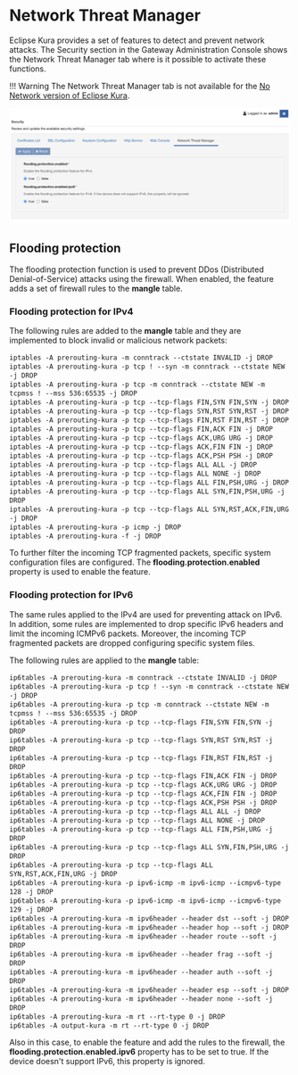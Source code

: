 # Network Threat Manager

Eclipse Kura provides a set of features to detect and prevent network attacks. The Security section in the Gateway Administration Console shows the Network Threat Manager tab where is it possible to activate these functions.

!!! Warning
    The Network Threat Manager tab is not available for the [No Network version of Eclipse Kura](../getting-started/install-kura/#installer-types).

![Network Threat Manager](./images/network-threat-manager.png)

## Flooding protection

The flooding protection function is used to prevent DDos (Distributed Denial-of-Service) attacks using the firewall. When enabled, the feature adds a set of firewall rules to the **mangle** table.

### Flooding protection for IPv4

The following rules are added to the **mangle** table and they are implemented to block invalid or malicious network packets:

```
iptables -A prerouting-kura -m conntrack --ctstate INVALID -j DROP
iptables -A prerouting-kura -p tcp ! --syn -m conntrack --ctstate NEW -j DROP
iptables -A prerouting-kura -p tcp -m conntrack --ctstate NEW -m tcpmss ! --mss 536:65535 -j DROP
iptables -A prerouting-kura -p tcp --tcp-flags FIN,SYN FIN,SYN -j DROP
iptables -A prerouting-kura -p tcp --tcp-flags SYN,RST SYN,RST -j DROP
iptables -A prerouting-kura -p tcp --tcp-flags FIN,RST FIN,RST -j DROP
iptables -A prerouting-kura -p tcp --tcp-flags FIN,ACK FIN -j DROP
iptables -A prerouting-kura -p tcp --tcp-flags ACK,URG URG -j DROP
iptables -A prerouting-kura -p tcp --tcp-flags ACK,FIN FIN -j DROP
iptables -A prerouting-kura -p tcp --tcp-flags ACK,PSH PSH -j DROP
iptables -A prerouting-kura -p tcp --tcp-flags ALL ALL -j DROP
iptables -A prerouting-kura -p tcp --tcp-flags ALL NONE -j DROP
iptables -A prerouting-kura -p tcp --tcp-flags ALL FIN,PSH,URG -j DROP
iptables -A prerouting-kura -p tcp --tcp-flags ALL SYN,FIN,PSH,URG -j DROP
iptables -A prerouting-kura -p tcp --tcp-flags ALL SYN,RST,ACK,FIN,URG -j DROP
iptables -A prerouting-kura -p icmp -j DROP
iptables -A prerouting-kura -f -j DROP
```

To further filter the incoming TCP fragmented packets, specific system configuration files are configured.
The **flooding.protection.enabled** property is used to enable the feature.

### Flooding protection for IPv6

The same rules applied to the IPv4 are used for preventing attack on IPv6. In addition, some rules are implemented to drop specific IPv6 headers and limit the incoming ICMPv6 packets. Moreover, the incoming TCP fragmented packets are dropped configuring specific system files.

The following rules are applied to the **mangle** table:

```
ip6tables -A prerouting-kura -m conntrack --ctstate INVALID -j DROP
ip6tables -A prerouting-kura -p tcp ! --syn -m conntrack --ctstate NEW -j DROP
ip6tables -A prerouting-kura -p tcp -m conntrack --ctstate NEW -m tcpmss ! --mss 536:65535 -j DROP
ip6tables -A prerouting-kura -p tcp --tcp-flags FIN,SYN FIN,SYN -j DROP
ip6tables -A prerouting-kura -p tcp --tcp-flags SYN,RST SYN,RST -j DROP
ip6tables -A prerouting-kura -p tcp --tcp-flags FIN,RST FIN,RST -j DROP
ip6tables -A prerouting-kura -p tcp --tcp-flags FIN,ACK FIN -j DROP
ip6tables -A prerouting-kura -p tcp --tcp-flags ACK,URG URG -j DROP
ip6tables -A prerouting-kura -p tcp --tcp-flags ACK,FIN FIN -j DROP
ip6tables -A prerouting-kura -p tcp --tcp-flags ACK,PSH PSH -j DROP
ip6tables -A prerouting-kura -p tcp --tcp-flags ALL ALL -j DROP
ip6tables -A prerouting-kura -p tcp --tcp-flags ALL NONE -j DROP
ip6tables -A prerouting-kura -p tcp --tcp-flags ALL FIN,PSH,URG -j DROP
ip6tables -A prerouting-kura -p tcp --tcp-flags ALL SYN,FIN,PSH,URG -j DROP
ip6tables -A prerouting-kura -p tcp --tcp-flags ALL SYN,RST,ACK,FIN,URG -j DROP
ip6tables -A prerouting-kura -p ipv6-icmp -m ipv6-icmp --icmpv6-type 128 -j DROP
ip6tables -A prerouting-kura -p ipv6-icmp -m ipv6-icmp --icmpv6-type 129 -j DROP
ip6tables -A prerouting-kura -m ipv6header --header dst --soft -j DROP
ip6tables -A prerouting-kura -m ipv6header --header hop --soft -j DROP
ip6tables -A prerouting-kura -m ipv6header --header route --soft -j DROP
ip6tables -A prerouting-kura -m ipv6header --header frag --soft -j DROP
ip6tables -A prerouting-kura -m ipv6header --header auth --soft -j DROP
ip6tables -A prerouting-kura -m ipv6header --header esp --soft -j DROP
ip6tables -A prerouting-kura -m ipv6header --header none --soft -j DROP
ip6tables -A prerouting-kura -m rt --rt-type 0 -j DROP
ip6tables -A output-kura -m rt --rt-type 0 -j DROP
```

Also in this case, to enable the feature and add the rules to the firewall, the **flooding.protection.enabled.ipv6** property has to be set to true. If the device doesn't support IPv6, this property is ignored.
